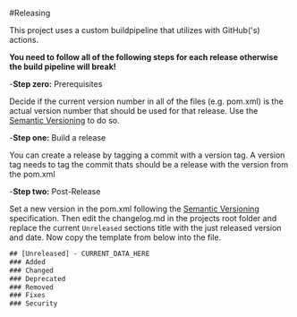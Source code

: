 #Releasing

This project uses a custom buildpipeline that utilizes with GitHub('s) actions.     

__**You need to follow all of the following steps for each release otherwise the build pipeline will break!**__

-**Step zero:** Prerequisites

Decide if the current version number in all of the files (e.g. pom.xml) is the actual version number that should be used for that release.
Use the [Semantic Versioning](https://semver.org/) to do so.

-**Step one:** Build a release

You can create a release by tagging a commit with a version tag. A version tag needs to 
tag the commit thats should be a release with the version from the pom.xml

-**Step two:** Post-Release

Set a new version in the pom.xml following the [Semantic Versioning](https://semver.org/) specification.
Then edit the changelog.md in the projects root folder and replace the current `Unreleased` sections title with the just released version and date.
Now copy the template from below into the file.


```CHANGELOG
## [Unreleased] - CURRENT_DATA_HERE
### Added
### Changed
### Deprecated
### Removed
### Fixes
### Security   
```